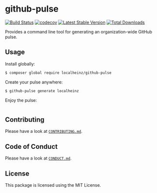 # github-pulse

[![Build Status](https://travis-ci.com/localheinz/github-pulse.svg?branch=master)](https://travis-ci.com/localheinz/github-pulse)
[![codecov](https://codecov.io/gh/localheinz/github-pulse/branch/master/graph/badge.svg)](https://codecov.io/gh/localheinz/github-pulse)
[![Latest Stable Version](https://poser.pugx.org/localheinz/github-pulse/v/stable)](https://packagist.org/packages/localheinz/github-pulse)
[![Total Downloads](https://poser.pugx.org/localheinz/github-pulse/downloads)](https://packagist.org/packages/localheinz/github-pulse)

Provides a command line tool for generating an organization-wide GitHub pulse.

## Usage

Install globally:

```bash
$ composer global require localheinz/github-pulse
```

Create your pulse anywhere:

```bash
$ github-pulse generate localheinz
```

Enjoy the pulse:

```
```

## Contributing

Please have a look at [`CONTRIBUTING.md`](.github/CONTRIBUTING.md).

## Code of Conduct

Please have a look at [`CONDUCT.md`](.github/CODE_OF_CONDUCT.md).

## License

This package is licensed using the MIT License.



